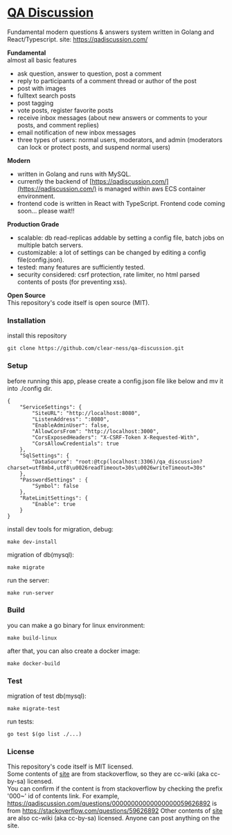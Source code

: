 # [QA Discussion](https://qadiscussion.com/)

Fundamental modern questions & answers system written in Golang and React/Typescript.
site: https://qadiscussion.com/

**Fundamental**  
almost all basic features
* ask question, answer to question, post a comment
* reply to participants of a comment thread or author of the post
* post with images
* fulltext search posts
* post tagging
* vote posts, register favorite posts
* receive inbox messages (about new answers or comments to your posts, and comment replies)
* email notification of new inbox messages
* three types of users: normal users, moderators, and admin (moderators can lock or protect posts, and suspend normal users)

**Modern**  
* written in Golang and runs with MySQL.  
* currently the backend of [https://qadiscussion.com/](https://qadiscussion.com/) is managed within aws ECS container environment.  
* frontend code is written in React with TypeScript. Frontend code coming soon... please wait!!  

**Production Grade**  
* scalable: db read-replicas addable by setting a config file, batch jobs on multiple batch servers.
* customizable: a lot of settings can be changed by editing a config file(config.json).
* tested: many features are sufficiently tested.
* security considered: csrf protection, rate limiter, no html parsed contents of posts (for preventing xss).

**Open Source**  
This repository's code itself is open source (MIT).

### Installation

install this repository
```
git clone https://github.com/clear-ness/qa-discussion.git
```

### Setup

before running this app, please create a config.json file like below and mv it into ./config dir.
```
{
    "ServiceSettings": {
        "SiteURL": "http://localhost:8080",
        "ListenAddress": ":8080",
        "EnableAdminUser": false,
        "AllowCorsFrom": "http://localhost:3000",
        "CorsExposedHeaders": "X-CSRF-Token X-Requested-With",
        "CorsAllowCredentials": true
    },
    "SqlSettings": {
        "DataSource": "root:@tcp(localhost:3306)/qa_discussion?charset=utf8mb4,utf8\u0026readTimeout=30s\u0026writeTimeout=30s"
    },
    "PasswordSettings" : {
        "Symbol": false
    },
    "RateLimitSettings": {
        "Enable": true
    }
}
```

install dev tools for migration, debug:

```
make dev-install
```

migration of db(mysql):

```
make migrate
```

run the server:
```
make run-server
```

### Build

you can make a go binary for linux environment:

```
make build-linux
```

after that, you can also create a docker image:

```
make docker-build
```

### Test

migration of test db(mysql):

```
make migrate-test
```

run tests:

```
go test $(go list ./...)
```

### License
This repository's code itself is MIT licensed.  
Some contents of [site](https://qadiscussion.com/) are from stackoverflow, so they are cc-wiki (aka cc-by-sa) licensed.  
You can confirm if the content is from stackoverflow by checking the prefix '000~' id of contents link.
For example, https://qadiscussion.com/questions/00000000000000000059626892 is from https://stackoverflow.com/questions/59626892
Other contents of [site](https://qadiscussion.com/) are also cc-wiki (aka cc-by-sa) licensed. Anyone can post anything on the site.
